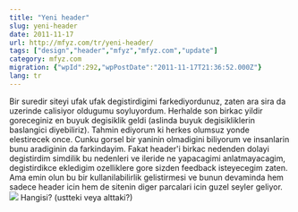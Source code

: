 ```yaml
---
title: "Yeni header"
slug: yeni-header
date: 2011-11-17
url: http://mfyz.com/tr/yeni-header/
tags: ["design","header","mfyz","mfyz.com","update"]
category: mfyz.com
migration: {"wpId":292,"wpPostDate":"2011-11-17T21:36:52.000Z"}
lang: tr
---
```


Bir suredir siteyi ufak ufak degistirdigimi farkediyordunuz, zaten ara sira da uzerinde calisiyor oldugumu soyluyordum. Herhalde son birkac yildir goreceginiz en buyuk degisiklik geldi (aslinda buyuk degisikliklerin baslangici diyebiliriz). Tahmin ediyorum ki herkes olumsuz yonde elestirecek once. Cunku gorsel bir yaninin olmadigini biliyorum ve insanlarin bunu aradiginin da farkindayim. Fakat header'i birkac nedenden dolayi degistirdim simdilik bu nedenleri ve ileride ne yapacagimi anlatmayacagim, degistirdikce ekledigim ozelliklere gore sizden feedback isteyecegim zaten. Ama emin olun bu bir kullanilabilirlik gelistirmesi ve bunun devaminda hem sadece header icin hem de sitenin diger parcalari icin guzel seyler geliyor. ![](/images/archive/tr/2011/11/logo_star.jpg) Hangisi? (ustteki veya alttaki?)